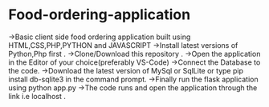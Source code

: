 # Food-ordering-application
->Basic client side food ordering application built using HTML,CSS,PHP,PYTHON and JAVASCRIPT
->Install latest versions of Python,Php first .
->Clone/Download this repository .
->Open the application in the Editor of your choice(preferably VS-Code)
->Connect the Database to the code.
->Download the latest version of MySql or SqlLite or type pip install db-sqlite3 in the command prompt.
->Finally run the flask application using python app.py
->The code runs and open the application through the link i.e localhost .

